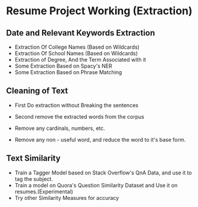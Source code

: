 # Resume Project Working (Extraction)

## Date and Relevant Keywords Extraction

- Extraction Of College Names (Based on Wildcards)
- Extraction Of School Names (Based on Wildcards)
- Extraction of Degree, And the Term Associated with it
- Some Extraction Based on Spacy's NER
- Some Extraction Based on Phrase Matching

## Cleaning of Text

- First Do extraction without Breaking the sentences

- Second remove the extracted words from the corpus

- Remove any cardinals, numbers, etc.

- Remove any non - useful word, and reduce the word to it's base form.

## Text Similarity

- Train a Tagger Model based on Stack Overflow's QnA Data, and use it to tag the subject.
- Train a model on Quora's Question Similarity Dataset and Use it on resumes.(Experimental)
- Try other Similarity Measures for accuracy

  